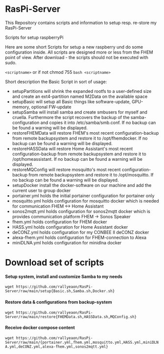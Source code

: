 # RasPi-Server
This Repository contains scripts and information to setup resp. re-store my RasPi-Server

Scripts for setup raspberryPi

Here are some short Scripts for setup a new raspberry und do some configuration inside. All scripts are designed more or less from the FHEM point of view. After download - the scripts should not be executed with sudo.

`<scriptname>`
or if not chmod 755
`bash <scriptname>`

Short description the Basic Script in sort of usage:

* setupPartitions will shrink the expanded rootfs to a user-defined size and create an ext4-partition named M2Data on the available space 
* setupBasic will setup all Basic things like software-update, GPU-memory, optional FW-update
* setupSamba will install samba and create smbusers for myself and cruella. Furthermore the script recovers the backup of the samba-configuration and copies it into /etc/samba/smb.conf. If no backup can be found a warning will be displayed.
* restoreFHEMData will restore FHEM's most recent configuration-backup from remote backupsystem and restore it to /opt/fhemdocker. If no backup can be found a warning will be displayed.
* restoreHASSData will restore Home Assistant's most recent configuration-backup from remote backupsystem and restore it to /opt/homeassistant. If no backup can be found a warning will be displayed.
* restoreMQConfig will restore mosquitto's most recent configuration-backup from remote backupsystem and restore it to /opt/mosquitto. If no backup can be found a warning will be displayed.
* setupDocker install the docker-software on our machine and add the current user to group docker
* portainer.yml holds the initial portainer configuration for portainer only
* mosquitto.yml holds configuration for mosquitto docker which is needed for communication FHEM <-> Home Assistant
* sonos2mqtt.yml holds configuration for sonos2mqtt docker which is provides communication platform FHEM -> Sonos Speaker
* fhem.yml holds configuration for FHEM docker
* HASS.yml holds configuration for Home Assistant docker
* deCONZ.yml holds configuration for my CONBEE II deCONZ docker
* alexa-fhem.yml holds configuration for FHEM-connection to Alexa
* miniDLNA.yml holds configuration for minidlna docker
# Download set of scripts
#### Setup system, install and customize Samba to my needs
`wget https://github.com/rallyeaon/RasPi-Server/raw/main/setup{Basic.sh,Samba.sh,Docker.sh}`
#### Restore data & configurations from backup-system
`wget https://github.com/rallyeaon/RasPi-Server/raw/main/restore{FHEMData.sh,HASSData.sh,MQConfig.sh}`
#### Receive docker compose content
`wget https://github.com/rallyeaon/RasPi-Server/raw/main/{portainer.yml,fhem.yml,mosquitto.yml,HASS.yml,miniDLNA.yml,deCONZ.yml,alexa-fhem.yml,sonos2mqtt.yml}`
